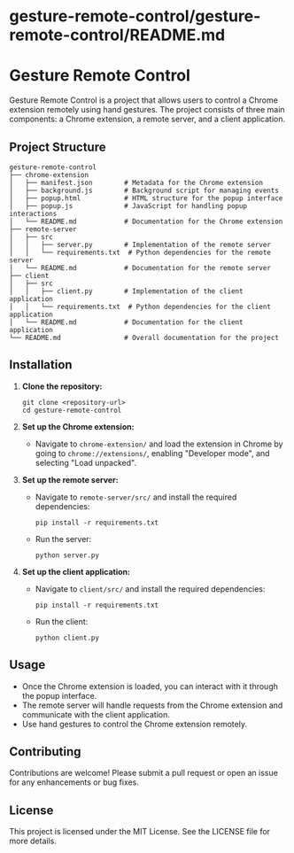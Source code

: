 # gesture-remote-control/gesture-remote-control/README.md

# Gesture Remote Control

Gesture Remote Control is a project that allows users to control a Chrome extension remotely using hand gestures. The project consists of three main components: a Chrome extension, a remote server, and a client application.

## Project Structure

```
gesture-remote-control
├── chrome-extension
│   ├── manifest.json        # Metadata for the Chrome extension
│   ├── background.js        # Background script for managing events
│   ├── popup.html           # HTML structure for the popup interface
│   ├── popup.js             # JavaScript for handling popup interactions
│   └── README.md            # Documentation for the Chrome extension
├── remote-server
│   ├── src
│   │   ├── server.py        # Implementation of the remote server
│   │   └── requirements.txt  # Python dependencies for the remote server
│   └── README.md            # Documentation for the remote server
├── client
│   ├── src
│   │   ├── client.py        # Implementation of the client application
│   │   └── requirements.txt  # Python dependencies for the client application
│   └── README.md            # Documentation for the client application
└── README.md                # Overall documentation for the project
```

## Installation

1. **Clone the repository:**
   ```
   git clone <repository-url>
   cd gesture-remote-control
   ```

2. **Set up the Chrome extension:**
   - Navigate to `chrome-extension/` and load the extension in Chrome by going to `chrome://extensions/`, enabling "Developer mode", and selecting "Load unpacked".

3. **Set up the remote server:**
   - Navigate to `remote-server/src/` and install the required dependencies:
     ```
     pip install -r requirements.txt
     ```
   - Run the server:
     ```
     python server.py
     ```

4. **Set up the client application:**
   - Navigate to `client/src/` and install the required dependencies:
     ```
     pip install -r requirements.txt
     ```
   - Run the client:
     ```
     python client.py
     ```

## Usage

- Once the Chrome extension is loaded, you can interact with it through the popup interface.
- The remote server will handle requests from the Chrome extension and communicate with the client application.
- Use hand gestures to control the Chrome extension remotely.

## Contributing

Contributions are welcome! Please submit a pull request or open an issue for any enhancements or bug fixes.

## License

This project is licensed under the MIT License. See the LICENSE file for more details.